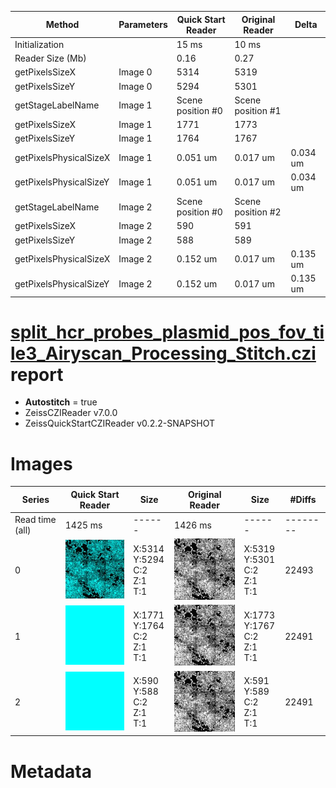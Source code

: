 |  Method            | Parameters       | Quick Start Reader | Original Reader | Delta  |
| -------------------|------------------|--------------------|-----------------|------- |
| Initialization     |                  |15 ms|10 ms|        |
| Reader Size (Mb)     |                  |0.16|0.27|        |
| getPixelsSizeX| Image 0 | 5314| 5319| |
| getPixelsSizeY| Image 0 | 5294| 5301| |
| getStageLabelName| Image 1 | Scene position #0| Scene position #1| |
| getPixelsSizeX| Image 1 | 1771| 1773| |
| getPixelsSizeY| Image 1 | 1764| 1767| |
| getPixelsPhysicalSizeX| Image 1 | 0.051 um | 0.017 um | 0.034 um |
| getPixelsPhysicalSizeY| Image 1 | 0.051 um | 0.017 um | 0.034 um |
| getStageLabelName| Image 2 | Scene position #0| Scene position #2| |
| getPixelsSizeX| Image 2 | 590| 591| |
| getPixelsSizeY| Image 2 | 588| 589| |
| getPixelsPhysicalSizeX| Image 2 | 0.152 um | 0.017 um | 0.135 um |
| getPixelsPhysicalSizeY| Image 2 | 0.152 um | 0.017 um | 0.135 um |
# [split_hcr_probes_plasmid_pos_fov_tile3_Airyscan_Processing_Stitch.czi](https://zenodo.org/record/8015721/files/split_hcr_probes_plasmid_pos_fov_tile3_Airyscan_Processing_Stitch.czi) report
 - **Autostitch** = true
 - ZeissCZIReader v7.0.0
 - ZeissQuickStartCZIReader v0.2.2-SNAPSHOT

# Images 

| Series            | Quick Start Reader | Size | Original Reader | Size | #Diffs |
|-------------------|--------------------|------|-----------------|------|--------|
| Read time (all)   |1425 ms|------|1426 ms|------|--------|
|0|![split_hcr_probes_plasmid_pos_fov_tile3_Airyscan_Processing_Stitch.quick_true.flat_true.stitch_true.series_0.jpg](split_hcr_probes_plasmid_pos_fov_tile3_Airyscan_Processing_Stitch/split_hcr_probes_plasmid_pos_fov_tile3_Airyscan_Processing_Stitch.quick_true.flat_true.stitch_true.series_0.jpg)|X:5314<br>Y:5294<br>C:2<br>Z:1<br>T:1|![split_hcr_probes_plasmid_pos_fov_tile3_Airyscan_Processing_Stitch.quick_false.flat_true.stitch_true.series_0.jpg](split_hcr_probes_plasmid_pos_fov_tile3_Airyscan_Processing_Stitch/split_hcr_probes_plasmid_pos_fov_tile3_Airyscan_Processing_Stitch.quick_false.flat_true.stitch_true.series_0.jpg)|X:5319<br>Y:5301<br>C:2<br>Z:1<br>T:1|22493|
|1|![split_hcr_probes_plasmid_pos_fov_tile3_Airyscan_Processing_Stitch.quick_true.flat_true.stitch_true.series_1.jpg](split_hcr_probes_plasmid_pos_fov_tile3_Airyscan_Processing_Stitch/split_hcr_probes_plasmid_pos_fov_tile3_Airyscan_Processing_Stitch.quick_true.flat_true.stitch_true.series_1.jpg)|X:1771<br>Y:1764<br>C:2<br>Z:1<br>T:1|![split_hcr_probes_plasmid_pos_fov_tile3_Airyscan_Processing_Stitch.quick_false.flat_true.stitch_true.series_1.jpg](split_hcr_probes_plasmid_pos_fov_tile3_Airyscan_Processing_Stitch/split_hcr_probes_plasmid_pos_fov_tile3_Airyscan_Processing_Stitch.quick_false.flat_true.stitch_true.series_1.jpg)|X:1773<br>Y:1767<br>C:2<br>Z:1<br>T:1|22491|
|2|![split_hcr_probes_plasmid_pos_fov_tile3_Airyscan_Processing_Stitch.quick_true.flat_true.stitch_true.series_2.jpg](split_hcr_probes_plasmid_pos_fov_tile3_Airyscan_Processing_Stitch/split_hcr_probes_plasmid_pos_fov_tile3_Airyscan_Processing_Stitch.quick_true.flat_true.stitch_true.series_2.jpg)|X:590<br>Y:588<br>C:2<br>Z:1<br>T:1|![split_hcr_probes_plasmid_pos_fov_tile3_Airyscan_Processing_Stitch.quick_false.flat_true.stitch_true.series_2.jpg](split_hcr_probes_plasmid_pos_fov_tile3_Airyscan_Processing_Stitch/split_hcr_probes_plasmid_pos_fov_tile3_Airyscan_Processing_Stitch.quick_false.flat_true.stitch_true.series_2.jpg)|X:591<br>Y:589<br>C:2<br>Z:1<br>T:1|22491|

# Metadata

